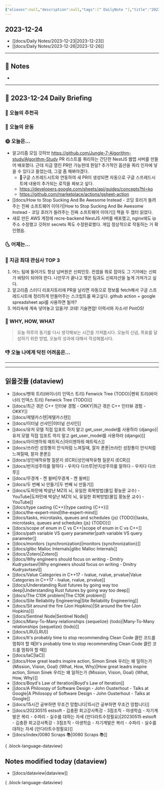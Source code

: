 ```yaml
---
{"aliases":null,"description":null,"tags":[" DailyNote "],"title":"2023-12-24","created":"2023-12-24T17:10:56","updated":"2023-12-30T14:15:47","dg-publish":true,"permalink":"/docs/daily-notes/2023-12-24/","dgPassFrontmatter":true}
---
```



## 2023-12-24

- [[docs/Daily Notes/2023-12-23\|2023-12-23]] 
- [[docs/Daily Notes/2023-12-26\|2023-12-26]]

---

## 📝 Notes

- 


---

## 📅 2023-12-24 Daily Briefing

### 🎵 오늘의 추천곡

### 🏃 오늘의 운동

### 🌞 오늘은...

- 알고리즘 모임 깃허브 <https://github.com/Jungle-7-Algorithm-study/Algorithm-Study> PR 리스트를 쿼리하는 간단한 NestJS 웹앱 서버를 만들어 배포했다. 근데 지금 열린 PR만 가능한데 뭔일? 추가적인 옵션을 쿼리 인자에 넣을 수 있다고 들었는데, 그걸 좀 해봐야겠다. 
	- 구글 스프레드시트와 연동하여 새 PR이 생성되면 자동으로 구글 스프레드시트에 내용이 추가되는 로직을 짜보고 싶다. 
	- <https://developers.google.com/sheets/api/guides/concepts?hl=ko>
	- <https://github.com/marketplace/actions/gsheet-action>
- [[docs/How to Stop Sucking And Be Awesome Instead - 코딩 호러가 들려주는 진짜 소프트웨어 이야기\|How to Stop Sucking And Be Awesome Instead - 코딩 호러가 들려주는 진짜 소프트웨어 이야기]] 책을 두 챕터 읽었다. 
- 새로 만든 AWS 계정에 recre-backend NestJS 서버를 배포했고, nginx에도 ip주소 수정했고 깃허브 secrets 쪽도 수정완료했다. 게임 정상적으로 작동하는 거 확인했음.

### 🌜 어제는...

### 🧠 지금 최대 관심사 TOP 3

1. 어느 팀에 들어가도 항상 넘버원은 신뢰인듯. 컨셉을 뭐로 잡아도 그 기저에는 신뢰가 바탕이 되어야 한다. 나만무가 끝나고 맺은 팀과도 신뢰자산을 높게 가져가고 싶다.
2. 알고리즘 스터디 리포지토리에 PR을 날리면 자동으로 정보를 fetch해서 구글 스프레드시트에 정리하게 만들어주는 스크립트를 짜고싶다. github action + google spreadsheet api를 사용하면 될까?
3. 머리속에 계속 넣어놓고 있을거! 코테! 기술면접! 이력서와 자소서! PintOS!

### 🚀 WHY, HOW, WHAT

> 오늘 하루의 동기를 다시 생각해보는 시간을 가져봅시다. 오늘의 신념, 목표를 달성하기 위한 방법, 오늘의 성과에 대해서 작성해봅시다.

### 👎 오늘 나에게 닥친 어려움은...

---

---

## 읽을것들 (dataview)

- [[docs/펜윅 트리(바이너리 인덱스 트리) Fenwick Tree {TODO}\|펜윅 트리(바이너리 인덱스 트리) Fenwick Tree {TODO}]]
- [[docs/최근 겪은 C++ 인터뷰 경험 - OKKY\|최근 겪은 C++ 인터뷰 경험 - OKKY]]
- [[docs/제텔카스텐\|제텔카스텐]]
- [[docs/이터널 선샤인\|이터널 선샤인]]
- [[docs/유저 모델 직접 임포트 하지 말고 get_user_model를 사용하라 {django}\|유저 모델 직접 임포트 하지 말고 get_user_model를 사용하라 {django}]]
- [[docs/아이젠하워 매트릭스\|아이젠하워 매트릭스]]
- [[docs/쓰라린 성장통이 안식처럼 느껴질때, 잘자 푼푼\|쓰라린 성장통이 안식처럼 느껴질때, 잘자 푼푼]]
- [[docs/성인애착유형 질문지 (ECR)\|성인애착유형 질문지 (ECR)]]
- [[docs/반지성주의를 말하다 - 우치다 다쓰루\|반지성주의를 말하다 - 우치다 다쓰루]]
- [[docs/무경계 - 켄 윌버\|무경계 - 켄 윌버]]
- [[docs/두 번째 뇌 만들기\|두 번째 뇌 만들기]]
- [[docs/도파민에 박살난 MZ의 뇌, 유일한 회복방법(몰입 황농문 교수) - YouTube\|도파민에 박살난 MZ의 뇌, 유일한 회복방법(몰입 황농문 교수) - YouTube]]
- [[docs/type casting {C++}\|type casting {C++}]]
- [[docs/the-expert-mind\|the-expert-mind]]
- [[docs/tasks, microtasks, queues and schedules {js} {TODO}\|tasks, microtasks, queues and schedules {js} {TODO}]]
- [[docs/scope of enum in C vs C++\|scope of enum in C vs C++]]
- [[docs/path variable VS query parameter\|path variable VS query parameter]]
- [[docs/monitors {synchronization}\|monitors {synchronization}]]
- [[docs/glibc Malloc Internals\|glibc Malloc Internals]]
- [[docs/Zotero\|Zotero]]
- [[docs/Why engineers should focus on writing - Dmitry Kudryavtsevl\|Why engineers should focus on writing - Dmitry Kudryavtsevl]]
- [[docs/Value Categories in C++17 - lvalue, rvalue, prvalue\|Value Categories in C++17 - lvalue, rvalue, prvalue]]
- [[docs/Understanding Rust futures by going way too deep\|Understanding Rust futures by going way too deep]]
- [[docs/The C10K problem\|The C10K problem]]
- [[docs/Site Reliability Engineering\|Site Reliability Engineering]]
- [[docs/Sit around the fire {Jon Hopkins}\|Sit around the fire {Jon Hopkins}]]
- [[docs/Sentinel Node\|Sentinel Node]]
- [[docs/Many-To-Many relationships {sequelize} {todo}\|Many-To-Many relationships {sequelize} {todo}]]
- [[docs/LRU\|LRU]]
- [[docs/It's probably time to stop recommending Clean Code 클린 코드를 멈춰야 할 때\|It's probably time to stop recommending Clean Code 클린 코드를 멈춰야 할 때]]
- [[docs/IaC\|IaC]]
- [[docs/How great leadrs inspire action, Simon Sinek 우리는 왜 일하는가 {Mission, Vision, Goal} {What, How, Why}\|How great leadrs inspire action, Simon Sinek 우리는 왜 일하는가 {Mission, Vision, Goal} {What, How, Why}]]
- [[docs/Boyd's Law of Iteration\|Boyd's Law of Iteration]]
- [[docs/A Philosopy of Software Design - John Ousterhout - Talks at Google\|A Philosopy of Software Design - John Ousterhout - Talks at Google]]
- [[docs/15시간 공부하면 무조건 망합니다\|15시간 공부하면 무조건 망합니다]]
- [[docs/20230515 estsoft - 김충환 회고강사특강 - 3점조직 - 야생학습 - 자기계발은 복리 - 수파리 - 실수를 대하는 자세 {만다라트수정필요}\|20230515 estsoft - 김충환 회고강사특강 - 3점조직 - 야생학습 - 자기계발은 복리 - 수파리 - 실수를 대하는 자세 {만다라트수정필요}]]
- [[docs/index/0080 Scraps 📚\|0080 Scraps 📚]]

{ .block-language-dataview}

## Notes modified today (dataview)

- [[docs/dataview\|dataview]]

{ .block-language-dataview}
